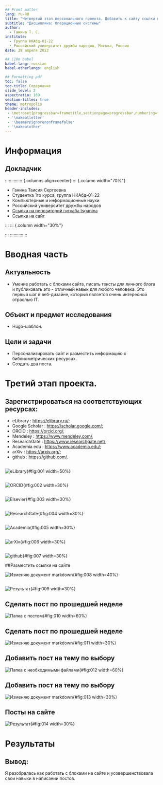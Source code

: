 ```yaml
---
## Front matter
lang: ru-RU
title: "Четвертый этап персонального проекта. Добавить к сайту ссылки на научные и библиометрические ресурсы"
subtitle: "Дисциплина: Операционные системы"
author:
  - Ганина Т. С.
institute:
  - Группа НКАбд-01-22
  - Российский университет дружбы народов, Москва, Россия
date: 28 апреля 2023

## i18n babel
babel-lang: russian
babel-otherlangs: english

## Formatting pdf
toc: false
toc-title: Содержание
slide_level: 2
aspectratio: 169
section-titles: true
theme: metropolis
header-includes:
 - \metroset{progressbar=frametitle,sectionpage=progressbar,numbering=fraction}
 - '\makeatletter'
 - '\beamer@ignorenonframefalse'
 - '\makeatother'
---
```


# Информация

## Докладчик

:::::::::::::: {.columns align=center}
::: {.column width="70%"}

  * Ганина Таисия Сергеевна
  * Студентка 1го курса, группа НКАбд-01-22
  * Компьютерные и информационные науки
  * Российский университет дружбы народов
  * [Ссылка на репозиторий гитхаба tsganina](https://github.com/tsganina/blog_ganina)
  * [Ссылка на сайт](https://tsganina.github.io/)

:::
::: {.column width="30%"}

:::
::::::::::::::

# Вводная часть

## Актуальность

- Умение работать с блоками сайта, писать тексты для личного блога и публиковать это - отличный навык для любого человека. Это первый шаг в веб-дизайне, который является очень интересной отраслью IT.

## Объект и предмет исследования

- Hugo-шаблон.

## Цели и задачи

- Персонализировать сайт и разместить информацию о библиометрических ресурсах. 
- Создать два поста.

# Третий этап проекта.

## Зарегистрироваться на соответствующих ресурсах:

- eLibrary : https://elibrary.ru/;
- Google Scholar : https://scholar.google.com/;
- ORCID : https://orcid.org/;
- Mendeley : https://www.mendeley.com/;
- ResearchGate : https://www.researchgate.net/;
- Academia.edu : https://www.academia.edu/;
- arXiv : https://arxiv.org/;
- github : https://github.com/.

##

![eLibrary](image/1.png){#fig:001 width=50%}

##

![ORCID](image/2.png){#fig:002 width=30%}

##

![Elsevier](image/3.png){#fig:003 width=30%}

##

![ResearchGate](image/4.png){#fig:004 width=30%}

##

![Academia](image/5.png){#fig:005 width=30%}

##

![arXiv](image/6.png){#fig:006 width=30%}

##

![github](image/18.png){#fig:007 width=30%}


##Разместить ссылки на сайте

![Изменяю документ markdown](image/15.png){#fig:008 width=40%}

##

![Результат](image/7.png){#fig:009 width=30%}

## Сделать пост по прошедшей неделе

![Папка с постом](image/10.png){#fig:010 width=60%}

## Сделать пост по прошедшей неделе

![Изменяю документ markdown](image/11.png){#fig:011 width=30%}

## Добавить пост на тему по выбору

![Папка с необходимыми файлами](image/12.png){#fig:012 width=60%}

## Добавить пост на тему по выбору

![Изменяю документ markdown](image/14.png){#fig:013 width=30%}

## Посты на сайте

![Результат](image/9.png){#fig:014 width=30%}

# Результаты

## Вывод:

Я разобралась как работать с блоками на сайте и усовершенствовала свои навыки в написании постов.
